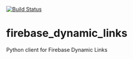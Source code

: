 [![Build Status](https://travis-ci.com/heykarimoff/firebase_dynamic_links.svg?branch=master)](https://travis-ci.com/heykarimoff/firebase_dynamic_links)

# firebase_dynamic_links
Python client for Firebase Dynamic Links
